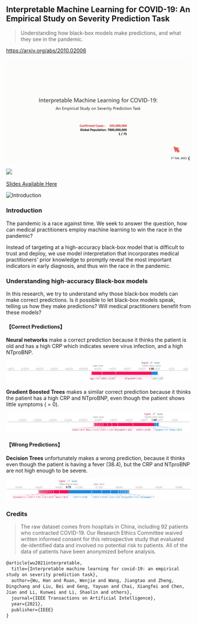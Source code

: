 ## Interpretable Machine Learning for COVID-19: An Empirical Study on Severity Prediction Task

> Understanding how black-box models make predictions, and what they see in the pandemic.

https://arxiv.org/abs/2010.02006

![](doc/video.gif)

<a href="https://youtu.be/klOPynfwVmI"><img src="doc/video.png"></a>

[Slides Available Here](https://github.com/wuhanstudio/interpretable-ml-covid-19/blob/master/Interpretable-ml-covid19.pdf)

![Introduction](./doc/intro.png)

### Introduction

The pandemic is a race against time. We seek to answer the question, how can medical practitioners employ machine learning to win the race in the pandemic?  

Instead of targeting at a high-accuracy black-box model that is difficult to trust and deploy, we use model interpretation that incorporates medical practitioners' prior knowledge to promptly reveal the most important indicators in early diagnosis, and thus win the race in the pandemic.  

### Understanding high-accuracy Black-box models

In this research, we try to understand why those black-box models can make correct predictions. Is it possible to let black-box models speak, telling us how they make predictions? Will medical practitioners benefit from these models?  

#### 【Correct Predictions】

**Neural networks** make a correct prediction because it thinks the patient is old and has a high CRP which indicates severe virus infection, and a high NTproBNP.  

![](./doc/shap_nn_5.jpg)

**Gradient Boosted Trees** makes a similar correct prediction because it thinks the patient has a high CRP and NTproBNP, even though the patient shows little symptoms ( = 0).

![](./doc/shap_xgb_5.jpg)

#### 【Wrong Predictions】

**Decision Trees** unfortunately makes a wrong prediction, because it thinks even though the patient is having a fever (38.4), but the CRP and NTproBNP are not high enough to be severe.

![](./doc/shap_rf_5.jpg)

### Credits

> The raw dataset comes from hospitals in China, including 92 patients who contracted COVID-19. Our Research Ethics Committee waived written informed consent for this retrospective study that evaluated de-identified data and involved no potential risk to patients. All of the data of patients have been anonymized before analysis.


```
@article{wu2021interpretable,
  title={Interpretable machine learning for covid-19: an empirical study on severity prediction task},
  author={Wu, Han and Ruan, Wenjie and Wang, Jiangtao and Zheng, Dingchang and Liu, Bei and Geng, Yayuan and Chai, Xiangfei and Chen, Jian and Li, Kunwei and Li, Shaolin and others},
  journal={IEEE Transactions on Artificial Intelligence},
  year={2021},
  publisher={IEEE}
}
```
